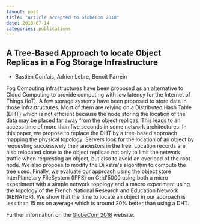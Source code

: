 ```yaml
---
layout: post
title: "Article accepted to GlobeCom 2018"
date: 2018-07-14
categories: publications
---
```



## A Tree-Based Approach to locate Object Replicas in a Fog Storage Infrastructure

* Bastien Confais, Adrien Lebre, Benoit Parrein

Fog Computing infrastructures have been proposed as an alternative to
Cloud Computing to provide computing with low latency for the Internet
of Things (IoT). A few storage systems have been proposed to store
data in those infrastructures. Most of them are relying on a
Distributed Hash Table (DHT) which is not efficient because the node
storing the location of the data may be placed far away from the
object replicas. This leads to an access time of more than five
seconds in some network architectures. In this paper, we propose to
replace the DHT by a tree-based approach mapping the physical
topology. Servers look for the location of an object by requesting
successively their ancestors in the tree. Location records are also
relocated close to the object replicas not only to limit the network
traffic when requesting an object, but also to avoid an overload of
the root node. We also propose to modify the Dijkstra's algorithm to
compute the tree used. Finally, we evaluate our approach using the
object store InterPlanetary FileSystem (IPFS) on Grid'5000 using both
a micro experiment with a simple network topology and a macro
experiment using the topology of the French National Research and
Education Network (RENATER). We show that the time to locate an object
in our approach is less than 15 ms on average which is around 20%
better than using a DHT.

Further information on the [GlobeCom 2018][1] website.

[1]: http://globecom2018.ieee-globecom.org

